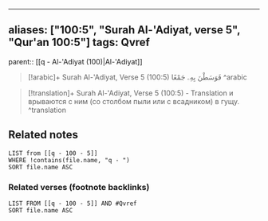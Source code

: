 
---
aliases: ["100:5", "Surah Al-'Adiyat, verse 5", "Qur'an 100:5"]
tags: Qvref
---

parent:: [[q - Al-'Adiyat (100)|Al-'Adiyat]]

> [!arabic]+ Surah Al-'Adiyat, Verse 5 (100:5)
> <span class="quran-arabic">فَوَسَطْنَ بِهِۦ جَمْعًا</span>
^arabic

> [!translation]+ Surah Al-'Adiyat, Verse 5 (100:5) - Translation
> и врываются с ним (со столбом пыли или с всадником) в гущу.
^translation



## Related notes
```dataview
LIST from [[q - 100 - 5]]
WHERE !contains(file.name, "q - ")
SORT file.name ASC
```

### Related verses (footnote backlinks)
```dataview
LIST FROM [[q - 100 - 5]] AND #Qvref
SORT file.name ASC
```


